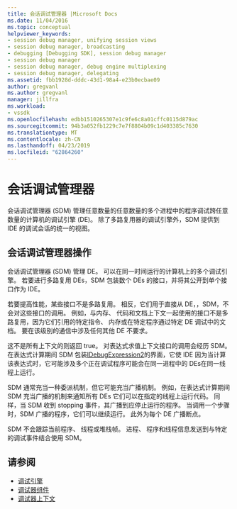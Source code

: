 ```yaml
---
title: 会话调试管理器 |Microsoft Docs
ms.date: 11/04/2016
ms.topic: conceptual
helpviewer_keywords:
- session debug manager, unifying session views
- session debug manager, broadcasting
- debugging [Debugging SDK], session debug manager
- session debug manager
- session debug manager, debug engine multiplexing
- session debug manager, delegating
ms.assetid: fbb1928d-dddc-43d1-98a4-e23b0ecbae09
author: gregvanl
ms.author: gregvanl
manager: jillfra
ms.workload:
- vssdk
ms.openlocfilehash: edbb1510265307e1c9fe6c8a01cffc0115d879ac
ms.sourcegitcommit: 94b3a052fb1229c7e7f8804b09c1d403385c7630
ms.translationtype: MT
ms.contentlocale: zh-CN
ms.lasthandoff: 04/23/2019
ms.locfileid: "62864260"
---
```

# <a name="session-debug-manager"></a>会话调试管理器
会话调试管理器 (SDM) 管理任意数量的任意数量的多个进程中的程序调试跨任意数量的计算机的调试引擎 (DE)。 除了多路复用器的调试引擎外，SDM 提供到 IDE 的调试会话的统一的视图。

## <a name="session-debug-manager-operation"></a>会话调试管理器操作
 会话调试管理器 (SDM) 管理 DE。 可以在同一时间运行的计算机上的多个调试引擎。 若要进行多路复用 DEs，SDM 包装数个 DEs 的接口，并将其公开到单个接口作为 IDE。

 若要提高性能，某些接口不是多路复用。 相反，它们用于直接从 DE，，SDM，不会对这些接口的调用。 例如，与内存、 代码和文档上下文一起使用的接口不是多路复用，因为它们引用的特定指令、 内存或在特定程序通过特定 DE 调试中的文档。 要在该级别的通信中涉及任何其他 DE 不要求。

 这不是所有上下文的则返回 true。 对表达式求值上下文接口的调用会经历 SDM。 在表达式计算期间 SDM 包装[IDebugExpression2](../../extensibility/debugger/reference/idebugexpression2.md)的界面，它使 IDE 因为当计算该表达式时，它可能涉及多个正在调试程序可能会在同一进程中的 DEs在同一线程上运行。

 SDM 通常充当一种委派机制，但它可能充当广播机制。 例如，在表达式计算期间 SDM 充当广播的机制来通知所有 DEs 它们可以在指定的线程上运行代码。 同样，当 SDM 收到 stopping 事件，其广播到应停止运行的程序。 当调用一个步骤时，SDM 广播的程序，它们可以继续运行。 此外为每个 DE 广播断点。

 SDM 不会跟踪当前程序、 线程或堆栈帧。 进程、 程序和线程信息发送到与特定的调试事件结合使用 SDM。

## <a name="see-also"></a>请参阅
- [调试引擎](../../extensibility/debugger/debug-engine.md)
- [调试器组件](../../extensibility/debugger/debugger-components.md)
- [调试器上下文](../../extensibility/debugger/debugger-contexts.md)